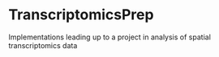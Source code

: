 # TranscriptomicsPrep
Implementations leading up to a project in analysis of spatial transcriptomics data
